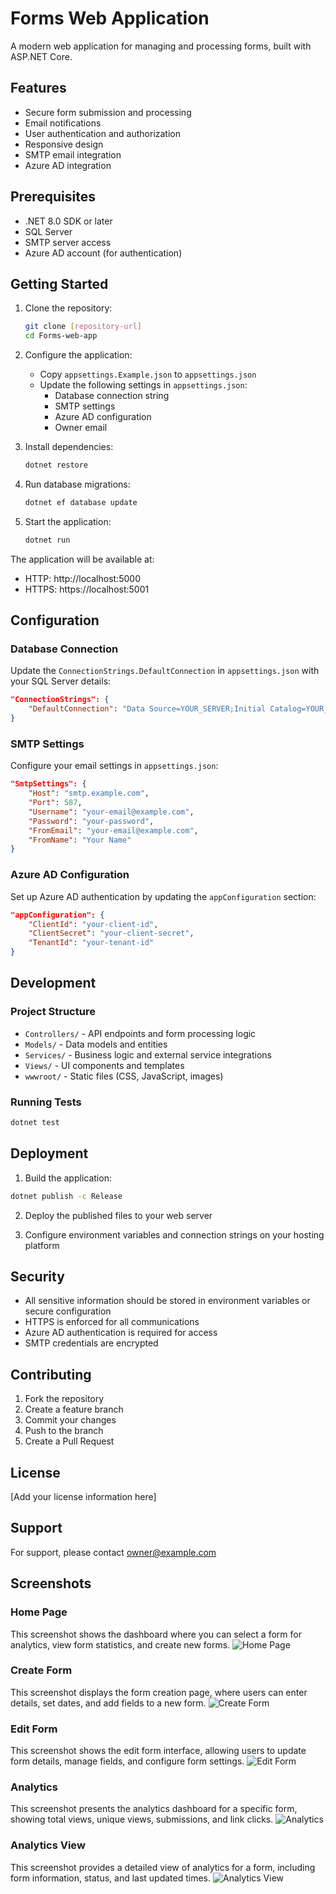 # Forms Web Application

A modern web application for managing and processing forms, built with ASP.NET Core.

## Features

- Secure form submission and processing
- Email notifications
- User authentication and authorization
- Responsive design
- SMTP email integration
- Azure AD integration

## Prerequisites

- .NET 8.0 SDK or later
- SQL Server
- SMTP server access
- Azure AD account (for authentication)

## Getting Started

1. Clone the repository:
   ```bash
   git clone [repository-url]
   cd Forms-web-app
   ```

2. Configure the application:
   - Copy `appsettings.Example.json` to `appsettings.json`
   - Update the following settings in `appsettings.json`:
     - Database connection string
     - SMTP settings
     - Azure AD configuration
     - Owner email

3. Install dependencies:
   ```bash
   dotnet restore
   ```

4. Run database migrations:
   ```bash
   dotnet ef database update
   ```

5. Start the application:
   ```bash
   dotnet run
   ```

The application will be available at:
- HTTP: http://localhost:5000
- HTTPS: https://localhost:5001

## Configuration

### Database Connection
Update the `ConnectionStrings.DefaultConnection` in `appsettings.json` with your SQL Server details:
```json
"ConnectionStrings": {
    "DefaultConnection": "Data Source=YOUR_SERVER;Initial Catalog=YOUR_DATABASE;Integrated Security=True;"
}
```

### SMTP Settings
Configure your email settings in `appsettings.json`:
```json
"SmtpSettings": {
    "Host": "smtp.example.com",
    "Port": 587,
    "Username": "your-email@example.com",
    "Password": "your-password",
    "FromEmail": "your-email@example.com",
    "FromName": "Your Name"
}
```

### Azure AD Configuration
Set up Azure AD authentication by updating the `appConfiguration` section:
```json
"appConfiguration": {
    "ClientId": "your-client-id",
    "ClientSecret": "your-client-secret",
    "TenantId": "your-tenant-id"
}
```

## Development

### Project Structure
- `Controllers/` - API endpoints and form processing logic
- `Models/` - Data models and entities
- `Services/` - Business logic and external service integrations
- `Views/` - UI components and templates
- `wwwroot/` - Static files (CSS, JavaScript, images)

### Running Tests
```bash
dotnet test
```

## Deployment

1. Build the application:
```bash
dotnet publish -c Release
```

2. Deploy the published files to your web server

3. Configure environment variables and connection strings on your hosting platform

## Security

- All sensitive information should be stored in environment variables or secure configuration
- HTTPS is enforced for all communications
- Azure AD authentication is required for access
- SMTP credentials are encrypted

## Contributing

1. Fork the repository
2. Create a feature branch
3. Commit your changes
4. Push to the branch
5. Create a Pull Request

## License

[Add your license information here]

## Support

For support, please contact [owner@example.com](mailto:owner@example.com)

## Screenshots

### Home Page
This screenshot shows the dashboard where you can select a form for analytics, view form statistics, and create new forms.
![Home Page](screenshots/homepage.png)

### Create Form
This screenshot displays the form creation page, where users can enter details, set dates, and add fields to a new form.
![Create Form](screenshots/create-form.png)

### Edit Form
This screenshot shows the edit form interface, allowing users to update form details, manage fields, and configure form settings.
![Edit Form](screenshots/edit-form.png)

### Analytics
This screenshot presents the analytics dashboard for a specific form, showing total views, unique views, submissions, and link clicks.
![Analytics](screenshots/analytics.png)

### Analytics View
This screenshot provides a detailed view of analytics for a form, including form information, status, and last updated times.
![Analytics View](screenshots/analytics-view.png) 